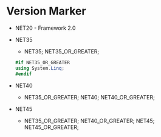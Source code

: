 # Version Marker
* NET20 - Framework 2.0
* NET35
  * NET35; NET35_OR_GREATER;
  ```c#
  #if NET35_OR_GREATER
  using System.Linq;
  #endif
  ```

* NET40
  * NET35_OR_GREATER; NET40; NET40_OR_GREATER;
* NET45
  * NET35_OR_GREATER; NET40_OR_GREATER; NET45; NET45_OR_GREATER;
